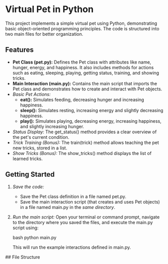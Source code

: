 # Virtual Pet in Python

This project implements a simple virtual pet using Python, demonstrating basic object-oriented programming principles. The code is structured into two main files for better organization.

## Features

* **Pet Class (pet.py):** Defines the Pet class with attributes like name, hunger, energy, and happiness. It also includes methods for actions such as eating, sleeping, playing, getting status, training, and showing tricks.
* **Main Interaction (main.py):** Contains the main script that imports the Pet class and demonstrates how to create and interact with Pet objects.
* *Basic Pet Actions:*
    * **eat():** Simulates feeding, decreasing hunger and increasing happiness.
    * **sleep():** Simulates resting, increasing energy and slightly decreasing happiness.
    * **play():** Simulates playing, decreasing energy, increasing happiness, and slightly increasing hunger.
* *Status Display:* The get_status() method provides a clear overview of the pet's current condition.
* *Trick Training (Bonus):* The train(trick) method allows teaching the pet new tricks, stored in a list.
* *Show Tricks (Bonus):* The show_tricks() method displays the list of learned tricks.

## Getting Started

1.  *Save the code:*
    * Save the Pet class definition in a file named pet.py.
    * Save the main interaction script (that creates and uses Pet objects) in a file named main.py in the *same directory*.

2.  *Run the main script:* Open your terminal or command prompt, navigate to the directory where you saved the files, and execute the main.py script using:

    bash
    python main.py
    

    This will run the example interactions defined in main.py.

## File Structure
